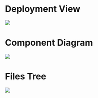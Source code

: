 ﻿# Deployment View

![](http://i.imgur.com/8SwYLYe.png?1)

# Component Diagram

![](http://i.imgur.com/kFT7FY4.png?1)

# Files Tree

![](http://i.imgur.com/KNmv4g1.png?1)
